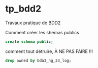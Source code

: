 # tp_bdd2

Travaux pratique de BDD2

Comment créer les shemas publics

``` sql
create schema public;
```

comment tout détruire, À NE PAS FAIRE !!!

``` sql
drop owned by bda3_ng_23_log;
```
